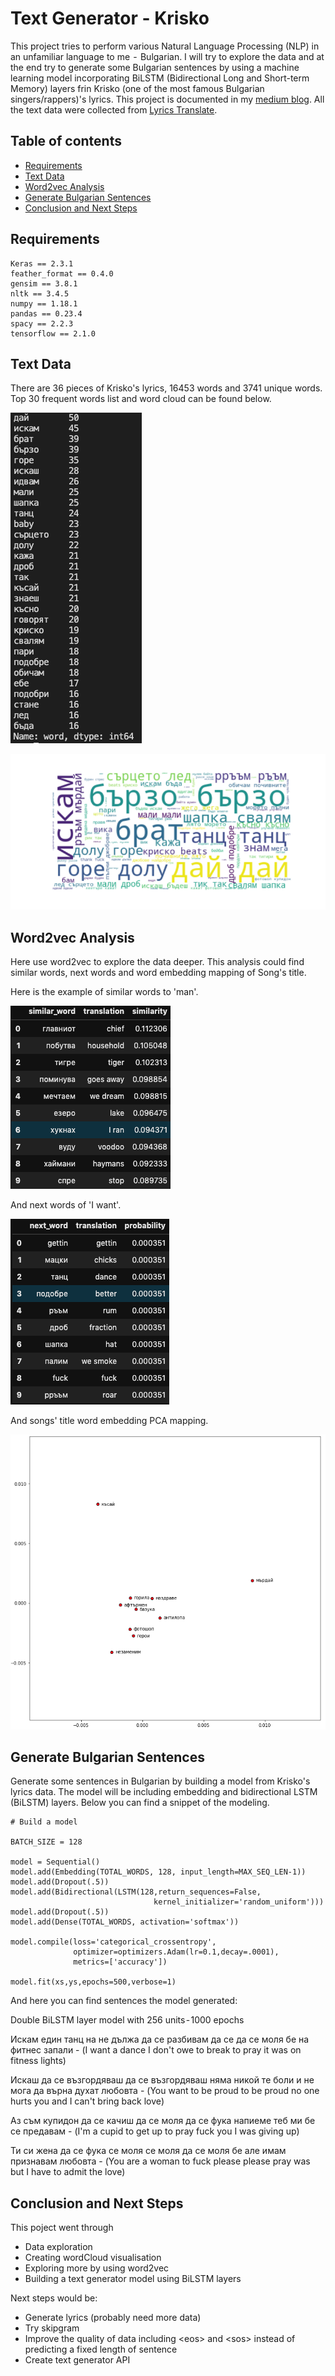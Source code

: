 # Text Generator - Krisko
This project tries to perform various Natural Language Processing (NLP) in an unfamiliar language to me  -  Bulgarian. I will try to explore the data and at the end try to generate some Bulgarian sentences by using a machine learning model incorporating BiLSTM (Bidirectional Long and Short-term Memory) layers frin Krisko (one of the most famous Bulgarian singers/rappers)'s lyrics. This project is documented in my [medium blog](https://towardsdatascience.com/can-we-perform-nlp-on-unfamiliar-natural-languages-138f6ea4af13).
All the text data were collected from [Lyrics Translate](https://lyricstranslate.com/en/krisko-lyrics.html).

## Table of contents
- [Requirements](#requirements)
- [Text Data](#text-data)
- [Word2vec Analysis](#word2vec-analysis)
- [Generate Bulgarian Sentences](#generate-bulgarian-sentences)
- [Conclusion and Next Steps](#conclusion-and-next-steps)

## Requirements
```
Keras == 2.3.1
feather_format == 0.4.0
gensim == 3.8.1
nltk == 3.4.5
numpy == 1.18.1
pandas == 0.23.4
spacy == 2.2.3
tensorflow == 2.1.0
```

## Text Data
There are 36 pieces of Krisko's lyrics, 16453 words and 3741 unique words.
Top 30 frequent words list and word cloud can be found below.

![top30](docs/visualisations/krisko_top30_cleaned.png)

![wordcloud](docs/visualisations/krisko_cleaned_wc.png)

## Word2vec Analysis
Here use word2vec to explore the data deeper. This analysis could find similar words, next words and word embedding mapping of Song's title.


Here is the example of similar words to 'man'.

![similar](docs/visualisations/similar-words-man.png)

And next words of 'I want'.

![next](docs/visualisations/next-word-iskam.png)

And songs' title word embedding PCA mapping.

![embedding](docs/visualisations/word-embeddings.png)

## Generate Bulgarian Sentences
Generate some sentences in Bulgarian by building a model from Krisko's lyrics data. The model will be including embedding and bidirectional LSTM (BiLSTM) layers. Below you can find a snippet of the modeling.

```
# Build a model

BATCH_SIZE = 128

model = Sequential()
model.add(Embedding(TOTAL_WORDS, 128, input_length=MAX_SEQ_LEN-1))
model.add(Dropout(.5))
model.add(Bidirectional(LSTM(128,return_sequences=False,
                                kernel_initializer='random_uniform')))
model.add(Dropout(.5))
model.add(Dense(TOTAL_WORDS, activation='softmax'))

model.compile(loss='categorical_crossentropy',
              optimizer=optimizers.Adam(lr=0.1,decay=.0001),
              metrics=['accuracy'])

model.fit(xs,ys,epochs=500,verbose=1)
```

And here you can find sentences the model generated:

Double BiLSTM layer model with 256 units - 1000 epochs

Искам един танц на не дължа да се разбивам да се да се моля бе на фитнес запали - (I want a dance I don't owe to break to pray it was on fitness lights)

Искаш да се възгордяваш да се възгордяваш няма никой те боли и не мога да върна духат любовта - (You want to be proud to be proud no one hurts you and I can't bring back love)

Аз съм купидон да се качиш да се моля да се фука напиеме теб ми бе се предавам - (I'm a cupid to get up to pray fuck you I was giving up)

Ти си жена да се фука се моля се моля да се моля бе але имам признавам любовта - (You are a woman to fuck please please pray was but I have to admit the love)

## Conclusion and Next Steps
This poject went through
- Data exploration
- Creating wordCloud visualisation
- Exploring more by using word2vec
- Building a text generator model using BiLSTM layers

Next steps would be:
- Generate lyrics (probably need more data)
- Try skipgram
- Improve the quality of data including \<eos> and \<sos> instead of predicting a fixed length of sentence
- Create text generator API